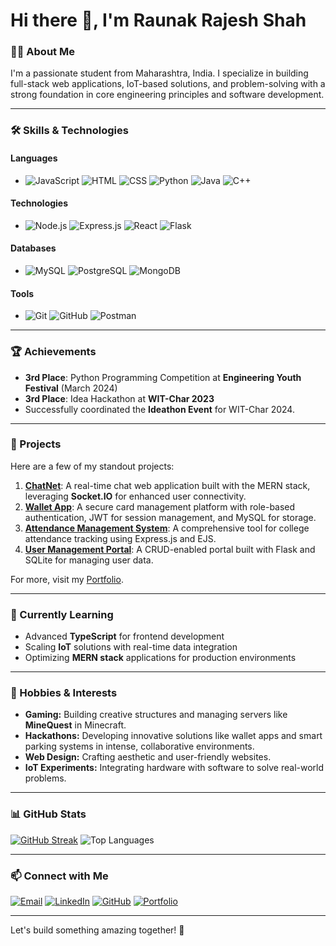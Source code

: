 # Hi there 👋, I'm Raunak Rajesh Shah

### 👨‍💻 About Me
I'm a passionate student from Maharashtra, India. I specialize in building full-stack web applications, IoT-based solutions, and problem-solving with a strong foundation in core engineering principles and software development.

---

### 🛠️ Skills & Technologies

#### **Languages**
- ![JavaScript](https://img.shields.io/badge/-JavaScript-yellow?logo=javascript&logoColor=white) ![HTML](https://img.shields.io/badge/-HTML-orange?logo=html5&logoColor=white) ![CSS](https://img.shields.io/badge/-CSS-blue?logo=css3&logoColor=white) ![Python](https://img.shields.io/badge/-Python-yellowgreen?logo=python&logoColor=white) ![Java](https://img.shields.io/badge/-Java-red?logo=java&logoColor=white) ![C++](https://img.shields.io/badge/-C++-informational?logo=cplusplus&logoColor=white) 

#### **Technologies**
- ![Node.js](https://img.shields.io/badge/-Node.js-success?logo=nodedotjs&logoColor=white) ![Express.js](https://img.shields.io/badge/-Express.js-lightgrey?logo=express&logoColor=white) ![React](https://img.shields.io/badge/-React-blue?logo=react&logoColor=white) ![Flask](https://img.shields.io/badge/-Flask-black?logo=flask&logoColor=white)

#### **Databases**
- ![MySQL](https://img.shields.io/badge/-MySQL-blue?logo=mysql&logoColor=white) ![PostgreSQL](https://img.shields.io/badge/-PostgreSQL-lightblue?logo=postgresql&logoColor=white) ![MongoDB](https://img.shields.io/badge/-MongoDB-green?logo=mongodb&logoColor=white) 

#### **Tools**
- ![Git](https://img.shields.io/badge/-Git-red?logo=git&logoColor=white) ![GitHub](https://img.shields.io/badge/-GitHub-black?logo=github&logoColor=white) ![Postman](https://img.shields.io/badge/-Postman-orange?logo=postman&logoColor=white) 

---

### 🏆 Achievements
- **3rd Place**: Python Programming Competition at **Engineering Youth Festival** (March 2024)
- **3rd Place**: Idea Hackathon at **WIT-Char 2023**
- Successfully coordinated the **Ideathon Event** for WIT-Char 2024.

---

### 🚀 Projects
Here are a few of my standout projects:

1. **[ChatNet](https://github.com/Rs07-404/ChatNet)**: A real-time chat web application built with the MERN stack, leveraging **Socket.IO** for enhanced user connectivity.
2. **[Wallet App](https://github.com/Rs07-404/WalletApp)**: A secure card management platform with role-based authentication, JWT for session management, and MySQL for storage.
3. **[Attendance Management System](https://github.com/Rs07-404/Attendance-management-system.git)**: A comprehensive tool for college attendance tracking using Express.js and EJS.
4. **[User Management Portal](https://github.com/Rs07-404/SQLite_User_account_database_portal_using_Flask.git)**: A CRUD-enabled portal built with Flask and SQLite for managing user data.

For more, visit my [Portfolio](https://rs07-404.github.io/raunak-shah-portfolio/).

---

### 🌱 Currently Learning
- Advanced **TypeScript** for frontend development
- Scaling **IoT** solutions with real-time data integration
- Optimizing **MERN stack** applications for production environments

---

### 🎨 Hobbies & Interests
- **Gaming:** Building creative structures and managing servers like **MineQuest** in Minecraft.
- **Hackathons:** Developing innovative solutions like wallet apps and smart parking systems in intense, collaborative environments.
- **Web Design:** Crafting aesthetic and user-friendly websites.
- **IoT Experiments:** Integrating hardware with software to solve real-world problems.

---

### 📊 GitHub Stats
[![GitHub Streak](https://github-readme-streak-stats.herokuapp.com/?user=Rs07-404&theme=dark)](https://git.io/streak-stats)
![Top Languages](https://github-readme-stats.vercel.app/api/top-langs/?username=Rs07-404&layout=compact&theme=radical)

---

### 📫 Connect with Me
[![Email](https://img.shields.io/badge/Email-red?logo=gmail&logoColor=white)](mailto:shahrrs2004@gmail.com)
[![LinkedIn](https://img.shields.io/badge/LinkedIn-blue?logo=linkedin)](https://www.linkedin.com/in/raunak-shah7)
[![GitHub](https://img.shields.io/badge/GitHub-black?logo=github)](https://github.com/Rs07-404)
[![Portfolio](https://img.shields.io/badge/Portfolio-orange)](https://rs07-404.github.io/raunak-shah-portfolio/)

---

Let's build something amazing together! 🚀

